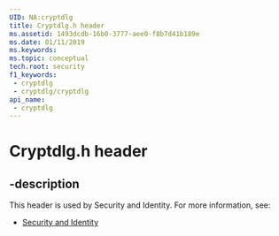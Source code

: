 ```yaml
---
UID: NA:cryptdlg
title: Cryptdlg.h header
ms.assetid: 1493dcdb-16b0-3777-aee0-f8b7d41b189e
ms.date: 01/11/2019
ms.keywords: 
ms.topic: conceptual
tech.root: security
f1_keywords:
 - cryptdlg
 - cryptdlg/cryptdlg
api_name:
 - cryptdlg
---
```


# Cryptdlg.h header


## -description

This header is used by Security and Identity. For more information, see:

- [Security and Identity](../_security/index.md)

